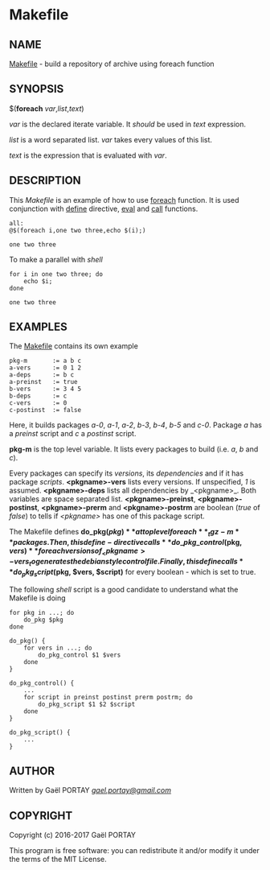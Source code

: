 # Makefile

## NAME

[Makefile](Makefile) - build a repository of archive using foreach
function

## SYNOPSIS

$(**foreach** _var_,_list_,_text_)

_var_ is the declared iterate variable. It _should_ be used in _text_
expression.

_list_ is a word separated list. _var_ takes every values of this list.

_text_ is the expression that is evaluated with _var_.

## DESCRIPTION

This _Makefile_ is an example of how to use
[foreach](https://www.gnu.org/software/make/manual/html_node/Foreach-Function.html)
function. It is used conjunction with
[define](https://www.gnu.org/software/make/manual/html_node/Multi_002dLine.html)
directive,
[eval](https://www.gnu.org/software/make/manual/html_node/Eval-Function.html)
and
[call](https://www.gnu.org/software/make/manual/html_node/Call-Function.html)
functions.

	all:
	@$(foreach i,one two three,echo $(i);)

	one two three

To make a parallel with _shell_

	for i in one two three; do
		echo $i;
	done

	one two three

## EXAMPLES

The [Makefile](Makefile#L10**) contains its own example

	pkg-m		:= a b c
	a-vers		:= 0 1 2
	a-deps		:= b c
	a-preinst	:= true
	b-vers		:= 3 4 5
	b-deps		:= c
	c-vers		:= 0
	c-postinst	:= false

Here, it builds packages _a-0_, _a-1_, _a-2_, _b-3_, _b-4_, _b-5_ and _c-0_.
Package _a_ has a _preinst_ script and _c_ a _postinst_ script.

**pkg-m** is the top level variable. It lists every packages to build (i.e.
_a_, _b_ and _c_).

Every packages can specify its _versions_, its _dependencies_ and if it has
package _scripts_. **\<pkgname\>-vers** lists every versions. If unspecified,
_1_ is assumed. **\<pkgname\>-deps** lists all dependencies by _\<pkgname>\_.
Both variables are space separated list. **\<pkgname\>-preinst**,
**\<pkgname\>-postinst**, **\<pkgname\>-prerm** and **\<pkgname\>-postrm** are
boolean (_true_ of _false_) to tells if _\<pkgname\>_ has one of this package
script.

The Makefile defines **do\_pkg($pkg)** at top level for each **_tgz-m**
packages. Then, this define-directive calls **do\_pkg\_control($pkg, $vers)**
for each versions of _<pkgname>-vers_ to generates the debian style control
file. Finally, this define calls **do_pkg_script($pkg, $vers, $script)** for
every boolean _<pkgname>-<pkgscript>_ which is set to true.

The following _shell_ script is a good candidate to understand what the
Makefile is doing

	for pkg in ...; do
		do_pkg $pkg
	done

	do_pkg() {
		for vers in ...; do
			do_pkg_control $1 $vers
		done
	}

	do_pkg_control() {
		...
		for script in preinst postinst prerm postrm; do
			do_pkg_script $1 $2 $script
		done
	}

	do_pkg_script() {
		...
	}

## AUTHOR

Written by Gaël PORTAY *gael.portay@gmail.com*

## COPYRIGHT

Copyright (c) 2016-2017 Gaël PORTAY

This program is free software: you can redistribute it and/or modify it under
the terms of the MIT License.
